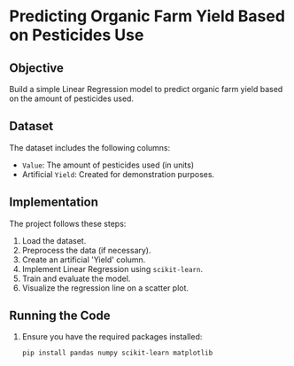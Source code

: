 # Predicting Organic Farm Yield Based on Pesticides Use

## Objective
Build a simple Linear Regression model to predict organic farm yield based on the amount of pesticides used.

## Dataset
The dataset includes the following columns:
- `Value`: The amount of pesticides used (in units)
- Artificial `Yield`: Created for demonstration purposes.

## Implementation
The project follows these steps:
1. Load the dataset.
2. Preprocess the data (if necessary).
3. Create an artificial 'Yield' column.
4. Implement Linear Regression using `scikit-learn`.
5. Train and evaluate the model.
6. Visualize the regression line on a scatter plot.

## Running the Code
1. Ensure you have the required packages installed:
   ```sh
   pip install pandas numpy scikit-learn matplotlib

